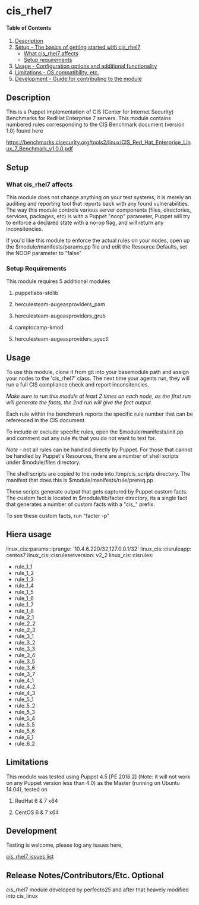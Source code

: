 # cis_rhel7

#### Table of Contents

1. [Description](#description)
1. [Setup - The basics of getting started with cis_rhel7](#setup)
    * [What cis_rhel7 affects](#what-cis_rhel7-affects)
    * [Setup requirements](#setup-requirements)
1. [Usage - Configuration options and additional functionality](#usage)
1. [Limitations - OS compatibility, etc.](#limitations)
1. [Development - Guide for contributing to the module](#development)

## Description

This is a Puppet implementation of CIS (Center for Internet Security) Benchmarks for RedHat Enterprise 7 servers.
This module contains numbered rules corresponding to the CIS Benchmark document (version 1.0) found here

https://benchmarks.cisecurity.org/tools2/linux/CIS_Red_Hat_Enterprise_Linux_7_Benchmark_v1.0.0.pdf


## Setup

### What cis_rhel7 affects

This module does not change anything on your test systems, it is merely an auditing and reporting tool that reports back with any found vulnerabilities. The way this module controls various server components (files, directories, services, packages, etc) is with a Puppet "noop" parameter, Puppet will try to enforce a declared state with a no-op flag, and will return any inconsitencies.

If you'd like this module to enforce the actual rules on your nodes, open up the $module/manifests/params.pp file and edit the Resource Defaults, set the NOOP parameter to "false"

### Setup Requirements

This module requires 5 additional modules

1. puppetlabs-stdlib

2. herculesteam-augeasproviders_pam

3. herculesteam-augeasproviders_grub

4. camptocamp-kmod

5. herculesteam-augeasproviders_sysctl


## Usage

To use this module, clone it from git into your basemodule path and assign your nodes to the 'cis_rhel7' class. The next time your agents run, they will run a full CIS compliance check and report inconsitencies. 

*Make sure to run this module at least 2 times on each node, as the first run will generate the facts, the 2nd run will give the fact output.*

Each rule within the benchmark reports the specific rule number that can be referenced in the CIS document. 

To include or exclude specific rules, open the $module/manifests/init.pp and comment out any rule #s that you do not want to test for. 

*Note* - not all rules can be handled directly by Puppet. For those that cannot be handled by Puppet's Resources, there are a number of shell scripts under $module/files directory. 

The shell scripts are copied to the node into /tmp/cis_scripts directory. The manifest that does this is $module/manifests/rule/prereq.pp

These scripts generate output that gets captured by Puppet custom facts. The custom fact is located in $module/lib/facter directory, its a single fact that generates a number of custom facts with a "cis_" prefix.

To see these custom facts, run "facter -p"

## Hiera usage
linux_cis::params::iprange: '10.4.6.220/32,127.0.0.1/32'
linux_cis::cisruleapp: centos7
linux_cis::cisrulesetversion: v2_2
linux_cis::cisrules:
  - rule_1_1
  - rule_1_2
  - rule_1_3
  - rule_1_4
  - rule_1_5
  - rule_1_6
  - rule_1_7
  - rule_1_8
  - rule_2_1
  - rule_2_2
  - rule_2_3
  - rule_3_1
  - rule_3_2
  - rule_3_3
  - rule_3_4
  - rule_3_5
  - rule_3_6
  - rule_3_7
  - rule_4_1
  - rule_4_2
  - rule_4_3
  - rule_5_1
  - rule_5_2
  - rule_5_3
  - rule_5_4
  - rule_5_5
  - rule_5_6
  - rule_6_1
  - rule_6_2


## Limitations

This module was tested using Puppet 4.5 [PE 2016.2] (Note: it will not work on any Puppet version less than 4.0) as the Master (running on Ubuntu 14.04), tested on 

1. RedHat 6 & 7 x64

2. CentOS 6 & 7 x64

## Development

Testing is welcome, please log any issues here,

[cis_rhel7 issues list](https://github.com/perfecto25/perfecto25-cis_rhel7/issues "cis_rhel7 issues list")


## Release Notes/Contributors/Etc. **Optional**

cis_rhel7 module developed by perfecto25 and after that heavely modified into cis_linux
